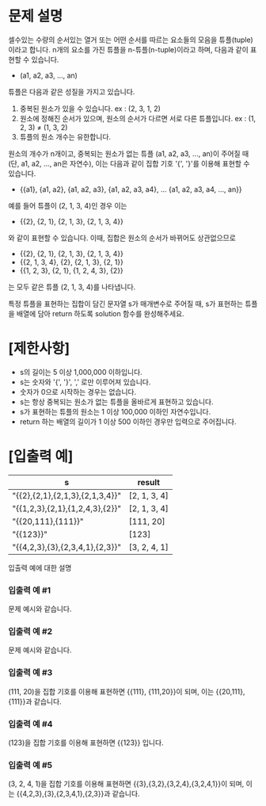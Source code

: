 # 문제 설명

셀수있는 수량의 순서있는 열거 또는 어떤 순서를 따르는 요소들의 모음을 튜플(tuple)이라고 합니다. n개의 요소를 가진 튜플을 n-튜플(n-tuple)이라고 하며, 다음과 같이 표현할 수 있습니다.

+ (a1, a2, a3, ..., an)


튜플은 다음과 같은 성질을 가지고 있습니다.

1. 중복된 원소가 있을 수 있습니다. ex : (2, 3, 1, 2)
2. 원소에 정해진 순서가 있으며, 원소의 순서가 다르면 서로 다른 튜플입니다. ex : (1, 2, 3) ≠ (1, 3, 2)
3. 튜플의 원소 개수는 유한합니다.


원소의 개수가 n개이고, 중복되는 원소가 없는 튜플 (a1, a2, a3, ..., an)이 주어질 때(단, a1, a2, ..., an은 자연수), 이는 다음과 같이 집합 기호 '{', '}'를 이용해 표현할 수 있습니다.

+ {{a1}, {a1, a2}, {a1, a2, a3}, {a1, a2, a3, a4}, ... {a1, a2, a3, a4, ..., an}}

예를 들어 튜플이 (2, 1, 3, 4)인 경우 이는

+ {{2}, {2, 1}, {2, 1, 3}, {2, 1, 3, 4}}


와 같이 표현할 수 있습니다. 이때, 집합은 원소의 순서가 바뀌어도 상관없으므로

+ {{2}, {2, 1}, {2, 1, 3}, {2, 1, 3, 4}}
+ {{2, 1, 3, 4}, {2}, {2, 1, 3}, {2, 1}}
+ {{1, 2, 3}, {2, 1}, {1, 2, 4, 3}, {2}}

는 모두 같은 튜플 (2, 1, 3, 4)를 나타냅니다.

특정 튜플을 표현하는 집합이 담긴 문자열 s가 매개변수로 주어질 때, s가 표현하는 튜플을 배열에 담아 return 하도록 solution 함수를 완성해주세요.

# [제한사항]

+ s의 길이는 5 이상 1,000,000 이하입니다.
+ s는 숫자와 '{', '}', ',' 로만 이루어져 있습니다.
+ 숫자가 0으로 시작하는 경우는 없습니다.
+ s는 항상 중복되는 원소가 없는 튜플을 올바르게 표현하고 있습니다.
+ s가 표현하는 튜플의 원소는 1 이상 100,000 이하인 자연수입니다.
+ return 하는 배열의 길이가 1 이상 500 이하인 경우만 입력으로 주어집니다.


# [입출력 예]

| s	| result | 
|---|----|
| "{{2},{2,1},{2,1,3},{2,1,3,4}}"	| [2, 1, 3, 4] | 
| "{{1,2,3},{2,1},{1,2,4,3},{2}}"	| [2, 1, 3, 4] | 
| "{{20,111},{111}}"	| [111, 20] | 
| "{{123}}"	| [123] | 
| "{{4,2,3},{3},{2,3,4,1},{2,3}}"	| [3, 2, 4, 1] | 

입출력 예에 대한 설명

### 입출력 예 #1

문제 예시와 같습니다.

### 입출력 예 #2

문제 예시와 같습니다.

### 입출력 예 #3
(111, 20)을 집합 기호를 이용해 표현하면 {{111}, {111,20}}이 되며, 이는 {{20,111},{111}}과 같습니다.

### 입출력 예 #4
(123)을 집합 기호를 이용해 표현하면 {{123}} 입니다.

### 입출력 예 #5
(3, 2, 4, 1)을 집합 기호를 이용해 표현하면 {{3},{3,2},{3,2,4},{3,2,4,1}}이 되며, 이는 {{4,2,3},{3},{2,3,4,1},{2,3}}과 같습니다.
